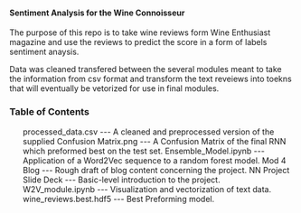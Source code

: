 <h4> Sentiment Analysis for the Wine Connoisseur </h4>

The purpose of this repo is to take wine reviews form Wine Enthusiast magazine and use the reviews to predict the score in a form of labels sentiment anaysis.

Data was cleaned transfered between the several modules meant to take the information from csv format and transform the text reveiews into toekns that will eventually be vetorized for use in final modules.

<h3> Table of Contents </h3>

<ul>
processed_data.csv  --- A cleaned and preprocessed version of the supplied
Confusion Matrix.png --- A Confusion Matrix of the final RNN which preformed best on the test set.
Ensemble_Model.ipynb --- Application of a Word2Vec sequence to a random forest model.
Mod 4 Blog --- Rough draft of blog content concerning the project.
NN Project Slide Deck --- Basic-level introduction to the project.
W2V_module.ipynb --- Visualization and vectorization of text data.
wine_reviews.best.hdf5 --- Best Preforming model.
</ul>
